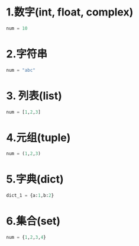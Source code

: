# 1.数字(int, float, complex)
```python
num = 10
```
# 2.字符串
```python
num = "abc"
```
# 3. 列表(list)
```python
num = [1,2,3]
```
# 4.元组(tuple)
```python
num = (1,2,3)
```
# 5.字典(dict)
```python
dict_1 = {a:1,b:2}
```
# 6.集合(set)
```python
num = {1,2,3,4}
```